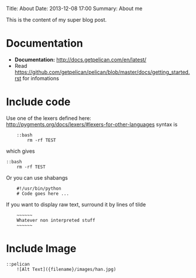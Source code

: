 Title: About 
Date: 2013-12-08 17:00 
Summary: About me 

This is the content of my super blog post.

# Documentation #
- **Documentation:** <http://docs.getpelican.com/en/latest/>
- Read <https://github.com/getpelican/pelican/blob/master/docs/getting_started.rst>
for infomations




# Include code #
Use one of the lexers defined here: http://pygments.org/docs/lexers/#lexers-for-other-languages
syntax is 

~~~~~~
    ::bash
        rm -rf TEST 
~~~~~~

which gives

    ::bash
        rm -rf TEST 

Or you can use shabangs

~~~~~~
    #!/usr/bin/python
    # Code goes here ...
~~~~~~

If you want to display raw text, surround it by lines of tilde

~~~~~~
    ~~~~~~
    Whatever non interpreted stuff
    ~~~~~~
~~~~~~



# Include Image #

    ::pelican
        ![Alt Text]({filename}/images/han.jpg)

